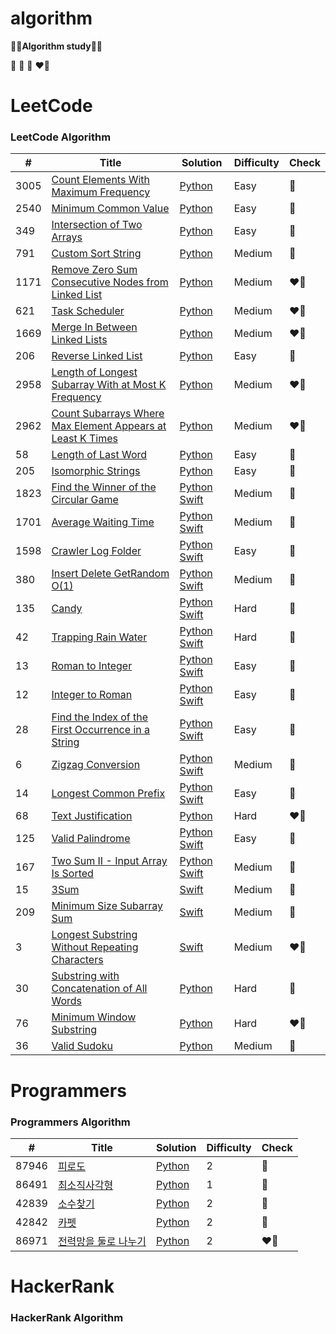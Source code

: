 # algorithm
**👩‍💻Algorithm study👩‍💻**

💛 💙 🩷 ❤️‍🔥 

LeetCode
========

### LeetCode Algorithm


| # | Title | Solution | Difficulty | Check |
|---| ----- | -------- | ---------- | ------| 
|3005|[Count Elements With Maximum Frequency](https://leetcode.com/problems/count-elements-with-maximum-frequency/) | [Python](./leetcode/3005/countElements.py)|Easy|💛|
|2540|[Minimum Common Value](https://leetcode.com/problems/minimum-common-value/) | [Python](./leetcode/2540/minimumCommonValue.py)|Easy|💛|
|349|[Intersection of Two Arrays](https://leetcode.com/problems/intersection-of-two-arrays/) | [Python](./leetcode/349/intersectionOfTwoArrays.py)|Easy|💛|
|791|[Custom Sort String](https://leetcode.com/problems/custom-sort-string/) | [Python](./leetcode/791/customSortString.py)|Medium|💙|
|1171|[Remove Zero Sum Consecutive Nodes from Linked List](https://leetcode.com/problems/remove-zero-sum-consecutive-nodes-from-linked-list/) | [Python](./leetcode/1171/removeZeroSum.py)|Medium|❤️‍🔥|
|621|[Task Scheduler](https://leetcode.com/problems/task-scheduler/) | [Python](./leetcode/621/taskScheduler.py)|Medium|❤️‍🔥|
|1669|[Merge In Between Linked Lists](https://leetcode.com/problems/merge-in-between-linked-lists/) | [Python](./leetcode/1669/mergeInBetweenLinkedList.py)|Medium|❤️‍🔥|
|206|[Reverse Linked List](https://leetcode.com/problems/reverse-linked-list/?envType=daily-question&envId=2024-03-21) | [Python](./leetcode/206/reverseLinkedList.py)|Easy|💙|
|2958|[Length of Longest Subarray With at Most K Frequency](https://leetcode.com/problems/length-of-longest-subarray-with-at-most-k-frequency/description/) | [Python](./leetcode/2958/lengthOfLongestSubarray.py)|Medium|❤️‍🔥|
|2962|[Count Subarrays Where Max Element Appears at Least K Times](https://leetcode.com/problems/count-subarrays-where-max-element-appears-at-least-k-times/description/?envType=daily-question&envId=2024-03-29) | [Python](./leetcode/2962/countSubarrayMax.py)|Medium|❤️‍🔥|
|58|[Length of Last Word](https://leetcode.com/problems/length-of-last-word/description/) | [Python](./leetcode/58/lenthOfLastWord.py)|Easy|💛|
|205|[Isomorphic Strings](https://leetcode.com/problems/isomorphic-strings/description/) | [Python](./leetcode/205/isomorphicString.py)|Easy|💙|
|1823|[Find the Winner of the Circular Game](https://leetcode.com/problems/find-the-winner-of-the-circular-game/description/?envType=daily-question&envId=2024-07-08) | [Python](./leetcode/1823/findTheWinnerOfTheCircularGame.py) [Swift](./leetcode/1823/findTheWinnerOfTheCircularGame.swift)|Medium|💙|
|1701|[Average Waiting Time](https://leetcode.com/problems/average-waiting-time/description/?envType=daily-question&envId=2024-07-09) | [Python](./leetcode/1701/averageWaitingTime.py) [Swift](./leetcode/1701/averageWaitingTime.swift)|Medium|💙|
|1598|[Crawler Log Folder](https://leetcode.com/problems/crawler-log-folder/description/?envType=daily-question&envId=2024-07-10) | [Python](./leetcode/1598/crawlerLogFolder.py) [Swift](./leetcode/1598/crawlerLogFolder.swift)|Easy|💙|
|380|[Insert Delete GetRandom O(1)](https://leetcode.com/problems/insert-delete-getrandom-o1/description/?envType=study-plan-v2&envId=top-interview-150) | [Python](./leetcode/380/insertDeleteGetRandom.py) [Swift](./leetcode/380/insertDeleteGetRandom.swift)|Medium|💙|
|135|[Candy](https://leetcode.com/problems/candy/description/?envType=study-plan-v2&envId=top-interview-150) | [Python](./leetcode/135/candy.py) [Swift](./leetcode/135/candy.swift)|Hard|💙|
|42|[Trapping Rain Water](https://leetcode.com/problems/trapping-rain-water/description/?envType=study-plan-v2&envId=top-interview-150) | [Python](./leetcode/42/trappingRainWater.py) [Swift](./leetcode/42/trappingRainWater.swift)|Hard|🩷|
|13|[Roman to Integer](https://leetcode.com/problems/roman-to-integer/description/?envType=study-plan-v2&envId=top-interview-150) | [Python](./leetcode/13/romanToInteger.py) [Swift](./leetcode/13/romanToInteger.swift)|Easy|💛|
|12|[Integer to Roman](https://leetcode.com/problems/integer-to-roman/description/?envType=study-plan-v2&envId=top-interview-150) | [Python](./leetcode/12/integerToRoman.py) [Swift](./leetcode/12/integerToRoman.swift)|Easy|💛|
|28|[Find the Index of the First Occurrence in a String](https://leetcode.com/problems/find-the-index-of-the-first-occurrence-in-a-string/description/?envType=study-plan-v2&envId=top-interview-150) | [Python](./leetcode/28/findTheIndex.py) [Swift](./leetcode/28/findTheIndex.swift)|Easy|💛|
|6|[Zigzag Conversion](https://leetcode.com/problems/zigzag-conversion/?envType=study-plan-v2&envId=top-interview-150) | [Python](./leetcode/6/zigzagConversation.py) [Swift](./leetcode/6/zigzagConversation.swift)|Medium|💙|
|14|[Longest Common Prefix](https://leetcode.com/problems/longest-common-prefix/?envType=study-plan-v2&envId=top-interview-150) | [Python](./leetcode/14/longestCommonPrefix.py) [Swift](./leetcode/14/longestCommonPrefix.swift)|Easy|💛|
|68|[Text Justification](https://leetcode.com/problems/text-justification/description/?envType=study-plan-v2&envId=top-interview-150) | [Python](./leetcode/68/textJustification.py)|Hard|❤️‍🔥|
|125|[Valid Palindrome](https://leetcode.com/problems/valid-palindrome/description/?envType=study-plan-v2&envId=top-interview-150) | [Python](./leetcode/125/validPalindrome.py) [Swift](./leetcode/125/validPalindrome.swift)|Easy|💛|
|167|[Two Sum II - Input Array Is Sorted](https://leetcode.com/problems/two-sum-ii-input-array-is-sorted/?envType=study-plan-v2&envId=top-interview-150) | [Python](./leetcode/167/twoSum.py) [Swift](./leetcode/167/twoSum.swift)|Medium|💛|
|15|[3Sum](https://leetcode.com/problems/3sum/?envType=study-plan-v2&envId=top-interview-150) | [Swift](./leetcode/15/3Sum.swift)|Medium|💛|
|209|[Minimum Size Subarray Sum](https://leetcode.com/problems/minimum-size-subarray-sum/description/?envType=study-plan-v2&envId=top-interview-150) | [Swift](./leetcode/209/minimumSizeSubarraySum.swift)|Medium|💙|
|3|[Longest Substring Without Repeating Characters](https://leetcode.com/problems/longest-substring-without-repeating-characters/?envType=study-plan-v2&envId=top-interview-150) | [Swift](./leetcode/3/longestSubstringWithoutRepeatingCharacters.swift)|Medium|❤️‍🔥|
|30|[Substring with Concatenation of All Words](https://leetcode.com/problems/substring-with-concatenation-of-all-words/?envType=study-plan-v2&envId=top-interview-150) | [Python](./leetcode/30/substringWithConcatenationOfAllWords.py)|Hard|💙|
|76|[Minimum Window Substring](https://leetcode.com/problems/minimum-window-substring/description/?envType=study-plan-v2&envId=top-interview-150) | [Python](./leetcode/76/minimumWindowSubstring.py)|Hard|❤️‍🔥|
|36|[Valid Sudoku](https://leetcode.com/problems/valid-sudoku/?envType=study-plan-v2&envId=top-interview-150) | [Python](./leetcode/36/validSudoku.py)|Medium|💙|






Programmers
========

### Programmers Algorithm
| # | Title | Solution | Difficulty | Check |
|---| ----- | -------- | ---------- | ------| 
|87946|[피로도](https://school.programmers.co.kr/learn/courses/30/lessons/87946) | [Python](./programmers/87946/dungeons.py)|2|💙|
|86491|[최소직사각형](https://school.programmers.co.kr/learn/courses/30/lessons/86491) | [Python](./programmers/86491/wallet.py)|1|💛|
|42839|[소수찾기](https://school.programmers.co.kr/learn/courses/30/lessons/42839) | [Python](./programmers/42839/findPrime.py)|2|💙|
|42842|[카펫](https://school.programmers.co.kr/learn/courses/30/lessons/42842) | [Python](./programmers/42842/yellowBrown.py)|2|💛|
|86971|[전력망을 둘로 나누기](https://school.programmers.co.kr/learn/courses/30/lessons/86971) | [Python](./programmers/86971/devideLine.py)|2|❤️‍🔥|


HackerRank
========

### HackerRank Algorithm
